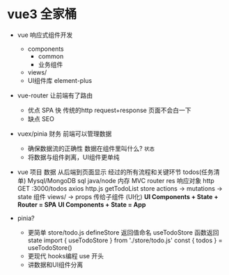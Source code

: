 # vue3 全家桶

- vue 响应式组件开发
  - components
      - common
      - 业务组件
  - views/
  - UI组件库 element-plus
- vue-router
    让前端有了路由
  - 优点
      SPA 快 传统的http request+response
      页面不会白一下
  - 缺点
      SEO
- vuex/pinia  财务
    前端可以管理数据
    - 确保数据流的正确性
        数据在组件里叫什么? `状态`
    - 将数据与组件剥离，UI组件更单纯

- vue 项目 数据 从后端到页面显示 经过的所有流程和关键环节
    todos(任务清单) 
    Mysql/MongoDB
    sql
    java/node 内存  MVC
    router
    res 响应对象
    http GET :3000/todos
    axios http.js getTodoList
    store actions -> mutations -> state
    组件 views/ -> props 传给子组件 (UI化)
    **UI Components + State + Router = SPA**
    **UI Components + State = App**

- pinia?
    - 更简单
        store/todo.js defineStore 返回值命名 useTodoStore
        函数返回 state
        import { useTodoStore } from './store/todo.js'
        const { todos } = useTodoStore()
    - 更现代
         hooks编程 use 开头
    - 讲数据和UI组件分离